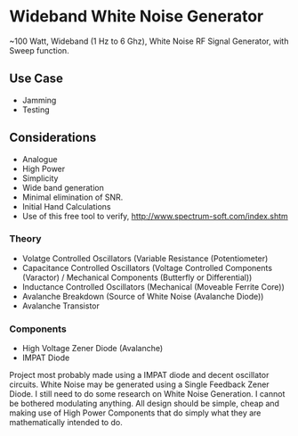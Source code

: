 # Wideband White Noise Generator
~100 Watt, Wideband (1 Hz to 6 Ghz), White Noise RF Signal Generator, with Sweep function.

## Use Case
- Jamming
- Testing

## Considerations
- Analogue
- High Power
- Simplicity
- Wide band generation
- Minimal elimination of SNR.
- Initial Hand Calculations
- Use of this free tool to verify, http://www.spectrum-soft.com/index.shtm


### Theory

- Volatge Controlled Oscillators (Variable Resistance (Potentiometer)
- Capacitance Controlled Oscillators (Voltage Controlled Components (Varactor) / Mechanical Components (Butterfly or Differential))
- Inductance Controlled Oscillators (Mechanical (Moveable Ferrite Core))
- Avalanche Breakdown (Source of White Noise (Avalanche Diode))
- Avalanche Transistor

### Components
- High Voltage Zener Diode (Avalanche)
- IMPAT Diode

Project most probably made using a IMPAT diode and decent oscillator circuits. White Noise may be generated using a Single Feedback Zener Diode. I still need to do some research on White Noise Generation. I cannot be bothered modulating anything. All design should be simple, cheap and making use of High Power Components that do simply what they are mathematically intended to do.
